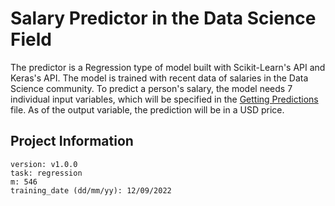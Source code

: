 # Salary Predictor in the Data Science Field

The predictor is a Regression type of model built with Scikit-Learn's API and Keras's API. The model is trained with recent data of salaries in the Data Science community. To predict a person's salary, the model needs 7 individual input variables, which will be specified in the [Getting Predictions](https://example.com) file. As of the output variable, the prediction will be in a USD price.

## Project Information
```commandline
version: v1.0.0
task: regression
m: 546
training_date (dd/mm/yy): 12/09/2022
```